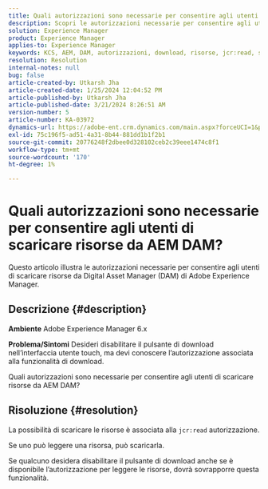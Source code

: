 ```yaml
---
title: Quali autorizzazioni sono necessarie per consentire agli utenti di scaricare risorse da AEM DAM?
description: Scopri le autorizzazioni necessarie per consentire agli utenti di scaricare risorse da Adobe Experience Manager DAM.
solution: Experience Manager
product: Experience Manager
applies-to: Experience Manager
keywords: KCS, AEM, DAM, autorizzazioni, download, risorse, jcr:read, sistema di gestione delle risorse digitali
resolution: Resolution
internal-notes: null
bug: false
article-created-by: Utkarsh Jha
article-created-date: 1/25/2024 12:04:52 PM
article-published-by: Utkarsh Jha
article-published-date: 3/21/2024 8:26:51 AM
version-number: 5
article-number: KA-03972
dynamics-url: https://adobe-ent.crm.dynamics.com/main.aspx?forceUCI=1&pagetype=entityrecord&etn=knowledgearticle&id=ecedb8ef-79bb-ee11-a569-6045bd0065b6
exl-id: 75c196f5-ad51-4a31-8b44-881dd1b1f2b1
source-git-commit: 20776248f2dbee0d328102ceb2c39eee1474c8f1
workflow-type: tm+mt
source-wordcount: '170'
ht-degree: 1%

---
```


# Quali autorizzazioni sono necessarie per consentire agli utenti di scaricare risorse da AEM DAM?


Questo articolo illustra le autorizzazioni necessarie per consentire agli utenti di scaricare risorse da Digital Asset Manager (DAM) di Adobe Experience Manager.

## Descrizione {#description}


<b>Ambiente</b>
Adobe Experience Manager 6.x

<b>Problema/Sintomi</b>
Desideri disabilitare il pulsante di download nell’interfaccia utente touch, ma devi conoscere l’autorizzazione associata alla funzionalità di download.

Quali autorizzazioni sono necessarie per consentire agli utenti di scaricare risorse da AEM DAM?


## Risoluzione {#resolution}


La possibilità di scaricare le risorse è associata alla `jcr:read` autorizzazione.

Se uno può leggere una risorsa, può scaricarla.

Se qualcuno desidera disabilitare il pulsante di download anche se è disponibile l’autorizzazione per leggere le risorse, dovrà sovrapporre questa funzionalità.
